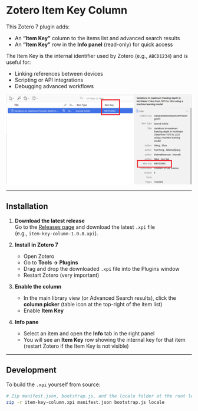 # Zotero Item Key Column

This Zotero 7 plugin adds:
- An **“Item Key”** column to the items list and advanced search results  
- An **“Item Key”** row in the **Info panel** (read-only) for quick access

The Item Key is the internal identifier used by Zotero (e.g., `ABCD1234`) and is useful for:
- Linking references between devices
- Scripting or API integrations
- Debugging advanced workflows

![Screenshot showing the Item Key column](https://github.com/roderickvella/Zotero-Item-Key-Column/blob/main/images/screenshot.png?raw=true)

---

## Installation

1. **Download the latest release**  
   Go to the [Releases page](../../releases) and download the latest `.xpi` file  
   (e.g., `item-key-column-1.0.8.xpi`).

2. **Install in Zotero 7**  
   - Open Zotero  
   - Go to **Tools → Plugins**  
   - Drag and drop the downloaded `.xpi` file into the Plugins window  
   - Restart Zotero (very important)

3. **Enable the column**  
   - In the main library view (or Advanced Search results), click the **column picker** (table icon at the top-right of the item list)  
   - Enable **Item Key**

4. **Info pane**  
   - Select an item and open the **Info** tab in the right panel  
   - You will see an **Item Key** row showing the internal key for that item (restart Zotero if the Item Key is not visible)

---

## Development

To build the `.xpi` yourself from source:

```bash
# Zip manifest.json, bootstrap.js, and the locale folder at the root level
zip -r item-key-column.xpi manifest.json bootstrap.js locale
